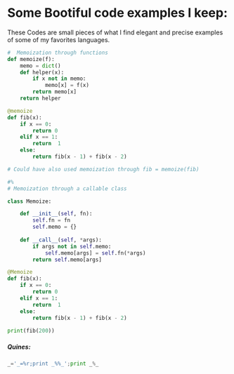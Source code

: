 # Some Bootiful code examples I keep:

These Codes are small pieces of what I find elegant and precise examples of some of my favorites languages.

 

```python
#  Memoization through functions
def memoize(f):
    memo = dict()
    def helper(x):
        if x not in memo:
            memo[x] = f(x)
        return memo[x]
    return helper

@memoize
def fib(x):
    if x == 0:
        return 0
    elif x == 1:
        return  1
    else:
        return fib(x - 1) + fib(x - 2)

# Could have also used memoization through fib = memoize(fib)

#%
# Memoization through a callable class

class Memoize:

    def __init__(self, fn):
        self.fn = fn
        self.memo = {}
    
    def __call__(self, *args):
        if args not in self.memo:
            self.memo[args] = self.fn(*args)
        return self.memo[args]

@Memoize
def fib(x):
    if x == 0:
        return 0
    elif x == 1:
        return  1
    else:
        return fib(x - 1) + fib(x - 2)
    
print(fib(200))
```

##### Quines:

```python
_='_=%r;print _%%_';print _%_
```

